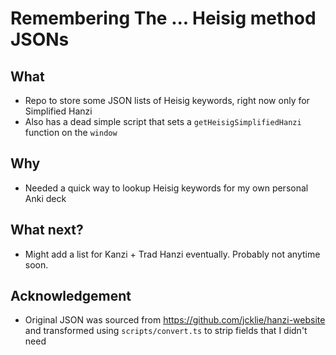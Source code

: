 # Remembering The ... Heisig method JSONs

## What
- Repo to store some JSON lists of Heisig keywords, right now only for Simplified Hanzi
- Also has a dead simple script that sets a `getHeisigSimplifiedHanzi` function on the `window`

## Why
- Needed a quick way to lookup Heisig keywords for my own personal Anki deck

## What next?
- Might add a list for Kanzi + Trad Hanzi eventually. Probably not anytime soon.

## Acknowledgement
- Original JSON was sourced from https://github.com/jcklie/hanzi-website and transformed using `scripts/convert.ts` to strip fields that I didn't need
